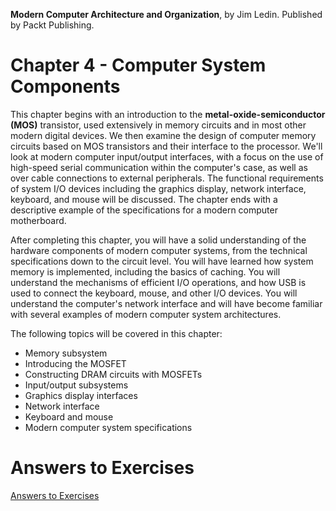 __Modern Computer Architecture and Organization__, by Jim Ledin. Published by Packt Publishing.
# Chapter 4 - Computer System Components

This chapter begins with an introduction to the **metal-oxide-semiconductor (MOS)**
transistor, used extensively in memory circuits and in most other modern digital devices.
We then examine the design of computer memory circuits based on MOS transistors and
their interface to the processor. We'll look at modern computer input/output interfaces,
with a focus on the use of high-speed serial communication within the computer's case,
as well as over cable connections to external peripherals. The functional requirements
of system I/O devices including the graphics display, network interface, keyboard, and
mouse will be discussed. The chapter ends with a descriptive example of the specifications
for a modern computer motherboard.

After completing this chapter, you will have a solid understanding of the hardware
components of modern computer systems, from the technical specifications down to
the circuit level. You will have learned how system memory is implemented, including
the basics of caching. You will understand the mechanisms of efficient I/O operations,
and how USB is used to connect the keyboard, mouse, and other I/O devices. You will
understand the computer's network interface and will have become familiar with several
examples of modern computer system architectures.

The following topics will be covered in this chapter:
* Memory subsystem 
* Introducing the MOSFET
* Constructing DRAM circuits with MOSFETs 
* Input/output subsystems
* Graphics display interfaces
* Network interface
* Keyboard and mouse
* Modern computer system specifications

# Answers to Exercises
[Answers to Exercises](Answers%20to%20Exercises/README.md)